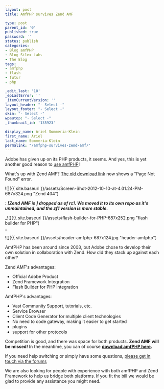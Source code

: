 ```yaml
---
layout: post
title: AmfPHP survives Zend AMF

type: post
parent_id: '0'
published: true
password: ''
status: publish
categories:
- Blog amfPHP
- Blog Silex Labs
- The Blog
tags:
- amfphp
- flash
- futur
- php

_edit_last: '10'
_epLastError: ''
_itemCurrentVersion: ''
layout_header: "- Select -"
layout_footer: "- Select -"
skin: "- Select -"
wpautop: "- Select -"
_thumbnail_id: '135923'

display_name: Ariel Sommeria-Klein
first_name: Ariel
last_name: Sommeria-Klein
permalink: "/amfphp-survives-zend-amf/"
---
```


Adobe has given up on its PHP products, it seems. And yes, this is yet another good reason to [use amfPHP](https://www.silexlabs.org/amfphp/downloads/ "Downloads")!




What's up with Zend AMF? [The old download link](http://framework.zend.com/download/amf) now shows a "Page Not Found" error.

![]({{ site.baseurl }}/assets/Screen-Shot-2012-10-10-at-4.01.24-PM-687x324.png "Zend 404")


: _**[Zend AMF is ] dropped as of rc1. We moved it to its own repo as it's unmaintained, and the zf1 version is more stable.**_

_![]({{ site.baseurl }}/assets/flash-builder-for-PHP-687x252.png "flash builder for PHP")  
_





![]({{ site.baseurl }}/assets/header-amfphp-687x124.jpg "header-amfphp")

AmfPHP has been around since 2003, but Adobe chose to develop their own solution in collaboration with Zend. How did they stack up against each other?

Zend AMF's
advantages: 
*   Official Adobe Product
*   Zend Framework Integration
*   Flash Builder for PHP integration

AmfPHP's
advantages: 
*   Vast Community Support, tutorials, etc.
*   Service Browser
*   Client Code Generator for multiple client technologies
*   No need to code gateway, making it easier to get started
*   plugins
*   support for other protocols

Competition is good, and there was space for both products. **Zend AMF will be missed!** In the meantime, you can of course **[download amfPHP here](https://www.silexlabs.org/amfphp/downloads/).**

If you need help switching or simply have some questions, [please get in touch via the forums](https://www.silexlabs.org/groups/amfphp/amfphp-users/forum/)

We are also looking for people with experience with both amfPHP and Zend Framework to help us bridge both platforms. If you fit the bill we would be glad to provide any assistance you might need.